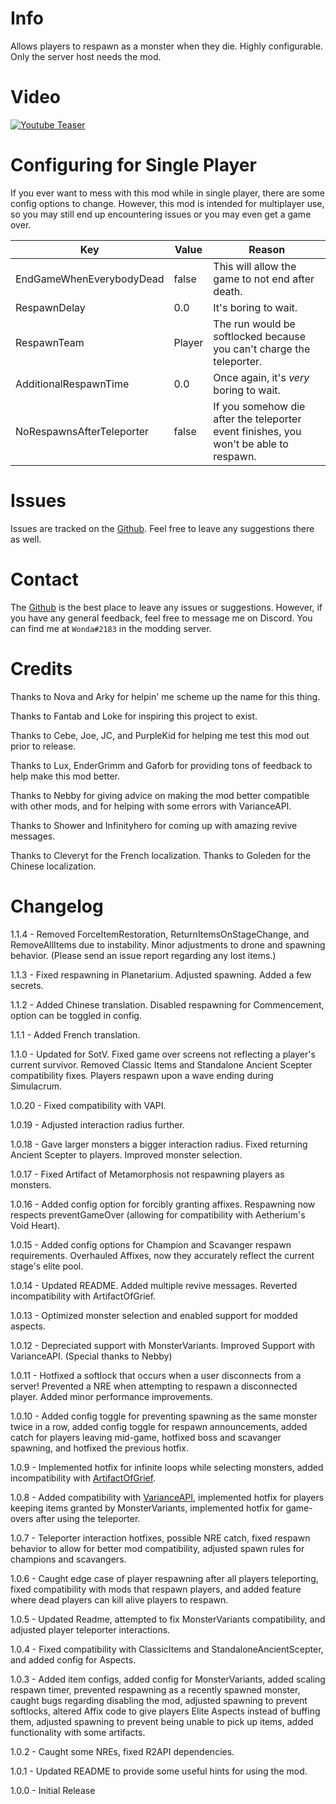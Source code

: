 ﻿
# Info

Allows players to respawn as a monster when they die. Highly configurable. Only the server host needs the mod.

# Video

[![Youtube Teaser](https://img.youtube.com/vi/4BdSJ4V8CPI/0.jpg)](https://www.youtube.com/watch?v=4BdSJ4V8CPI)

# Configuring for Single Player

If you ever want to mess with this mod while in single player, there are some config options to change. However, this mod is intended for multiplayer use, so you may still end up encountering issues or you may even get a game over.

| Key | Value | Reason |
|---|---|---|
|EndGameWhenEverybodyDead|false|This will allow the game to not end after death.|
|RespawnDelay|0.0|It's boring to wait.|
|RespawnTeam|Player|The run would be softlocked because you can't charge the teleporter.|
|AdditionalRespawnTime|0.0|Once again, it's *very* boring to wait.|
|NoRespawnsAfterTeleporter|false|If you somehow die after the teleporter event finishes, you won't be able to respawn.|

# Issues

Issues are tracked on the [Github](https://github.com/WondaMegapon/Refightilization/issues). Feel free to leave any suggestions there as well.

# Contact

The [Github](https://github.com/WondaMegapon/Refightilization/issues) is the best place to leave any issues or suggestions. However, if you have any general feedback, feel free to message me on Discord. You can find me at `Wonda#2183` in the modding server.

# Credits

Thanks to Nova and Arky for helpin' me scheme up the name for this thing.

Thanks to Fantab and Loke for inspiring this project to exist. 

Thanks to Cebe, Joe, JC, and PurpleKid for helping me test this mod out prior to release.

Thanks to Lux, EnderGrimm and Gaforb for providing tons of feedback to help make this mod better.

Thanks to Nebby for giving advice on making the mod better compatible with other mods, and for helping with some errors with VarianceAPI.

Thanks to Shower and Infinityhero for coming up with amazing revive messages.

Thanks to Cleveryt for the French localization. Thanks to Goleden for the Chinese localization.

# Changelog

1.1.4 - Removed ForceItemRestoration, ReturnItemsOnStageChange, and RemoveAllItems due to instability. Minor adjustments to drone and spawning behavior. (Please send an issue report regarding any lost items.)

1.1.3 - Fixed respawning in Planetarium. Adjusted spawning. Added a few secrets.

1.1.2 - Added Chinese translation. Disabled respawning for Commencement, option can be toggled in config.

1.1.1 - Added French translation.

1.1.0 - Updated for SotV. Fixed game over screens not reflecting a player's current survivor. Removed Classic Items and Standalone Ancient Scepter compatibility fixes. Players respawn upon a wave ending during Simulacrum.

1.0.20 - Fixed compatibility with VAPI.

1.0.19 - Adjusted interaction radius further.

1.0.18 - Gave larger monsters a bigger interaction radius. Fixed returning Ancient Scepter to players. Improved monster selection.

1.0.17 - Fixed Artifact of Metamorphosis not respawning players as monsters.

1.0.16 - Added config option for forcibly granting affixes. Respawning now respects preventGameOver (allowing for compatibility with Aetherium's Void Heart).

1.0.15 - Added config options for Champion and Scavanger respawn requirements. Overhauled Affixes, now they accurately reflect the current stage's elite pool.

1.0.14 - Updated README. Added multiple revive messages. Reverted incompatibility with ArtifactOfGrief.

1.0.13 - Optimized monster selection and enabled support for modded aspects.

1.0.12 - Depreciated support with MonsterVariants. Improved Support with VarianceAPI. (Special thanks to Nebby)

1.0.11 - Hotfixed a softlock that occurs when a user disconnects from a server! Prevented a NRE when attempting to respawn a disconnected player. Added minor performance improvements.

1.0.10 - Added config toggle for preventing spawning as the same monster twice in a row, added config toggle for respawn announcements, added catch for players leaving mid-game, hotfixed boss and scavanger spawning, and hotfixed the previous hotfix.

1.0.9 - Implemented hotfix for infinite loops while selecting monsters, added incompatibility with [ArtifactOfGrief](https://thunderstore.io/package/kking117/ArtifactOfGrief/).

1.0.8 - Added compatibility with [VarianceAPI](https://thunderstore.io/package/Nebby/VarianceAPI/), implemented hotfix for players keeping items granted by MonsterVariants, implemented hotfix for game-overs after using the teleporter.

1.0.7 - Teleporter interaction hotfixes, possible NRE catch, fixed respawn behavior to allow for better mod compatibility, adjusted spawn rules for champions and scavangers.

1.0.6 - Caught edge case of player respawning after all players teleporting, fixed compatibility with mods that respawn players, and added feature where dead players can kill alive players to respawn.

1.0.5 - Updated Readme, attempted to fix MonsterVariants compatibility, and adjusted player teleporter interactions.

1.0.4 - Fixed compatibility with ClassicItems and StandaloneAncientScepter, and added config for Aspects.

1.0.3 - Added item configs, added config for MonsterVariants, added scaling respawn timer, prevented respawning as a recently spawned monster, caught bugs regarding disabling the mod, adjusted spawning to prevent softlocks, altered Affix code to give players Elite Aspects instead of buffing them, adjusted spawning to prevent being unable to pick up items, added functionality with some artifacts.

1.0.2 - Caught some NREs, fixed R2API dependencies.

1.0.1 - Updated README to provide some useful hints for using the mod.

1.0.0 - Initial Release